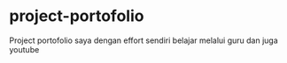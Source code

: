 # project-portofolio
Project portofolio saya dengan effort sendiri belajar melalui guru dan juga youtube
